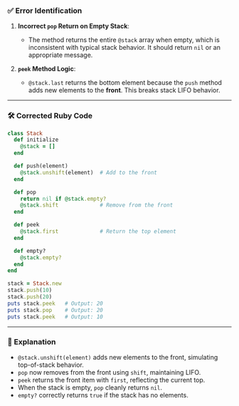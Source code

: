 ### ✅ Error Identification

1. **Incorrect `pop` Return on Empty Stack**:
   - The method returns the entire `@stack` array when empty, which is inconsistent with typical stack behavior. It should return `nil` or an appropriate message.

2. **`peek` Method Logic**:
   - `@stack.last` returns the bottom element because the `push` method adds new elements to the **front**. This breaks stack LIFO behavior.

---

### 🛠️ Corrected Ruby Code

```ruby
class Stack
  def initialize
    @stack = []
  end

  def push(element)
    @stack.unshift(element)  # Add to the front
  end

  def pop
    return nil if @stack.empty?
    @stack.shift             # Remove from the front
  end

  def peek
    @stack.first             # Return the top element
  end

  def empty?
    @stack.empty?
  end
end

stack = Stack.new
stack.push(10)
stack.push(20)
puts stack.peek   # Output: 20
puts stack.pop    # Output: 20
puts stack.peek   # Output: 10
```

---

### 🧠 Explanation

- `@stack.unshift(element)` adds new elements to the front, simulating top-of-stack behavior.
- `pop` now removes from the front using `shift`, maintaining LIFO.
- `peek` returns the front item with `first`, reflecting the current top.
- When the stack is empty, `pop` cleanly returns `nil`.
- `empty?` correctly returns `true` if the stack has no elements.
